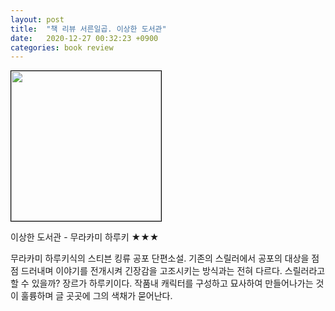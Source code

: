 ```yaml
---
layout: post
title:  "책 리뷰 서른일곱. 이상한 도서관"
date:   2020-12-27 00:32:23 +0900
categories: book review
---
```

<img width=240px style="border:1px solid black;" src="https://shopping-phinf.pstatic.net/main_3249758/32497588977.20220527055240.jpg?type=w300">

이상한 도서관 - 무라카미 하루키 ★★★

무라카미 하루키식의 스티븐 킹류 공포 단편소설. 기존의 스릴러에서 공포의 대상을 점점 드러내며 이야기를 전개시켜 긴장감을 고조시키는 방식과는 전혀 다르다. 스릴러라고 할 수 있을까? 장르가 하루키이다. 작품내 캐릭터를 구성하고 묘사하여 만들어나가는 것이 훌륭하며 글 곳곳에 그의 색채가 묻어난다.
